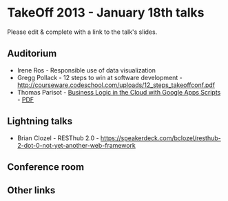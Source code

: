 # TakeOff 2013 - January 18th talks

Please edit & complete with a link to the talk's slides.

## Auditorium

- Irene Ros - Responsible use of data visualization
- Gregg Pollack - 12 steps to win at software development - http://courseware.codeschool.com/uploads/12_steps_takeoffconf.pdf
- Thomas Parisot - [Business Logic in the Cloud with Google Apps Scripts](http://fr.slideshare.net/oncletom/business-logic-in-the-cloud-with-google-apps-scripts-16054925) - [PDF](http://fr.slideshare.net/oncletom/savedfiles?s_title=business-logic-in-the-cloud-with-google-apps-scripts-16054925&user_login=oncletom)

## Lightning talks

- Brian Clozel - RESThub 2.0 - https://speakerdeck.com/bclozel/resthub-2-dot-0-not-yet-another-web-framework

## Conference room

## Other links
